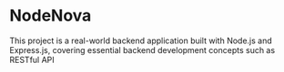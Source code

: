 # NodeNova
 This project is a real-world backend application built with Node.js and Express.js, covering essential backend development concepts such as RESTful API
